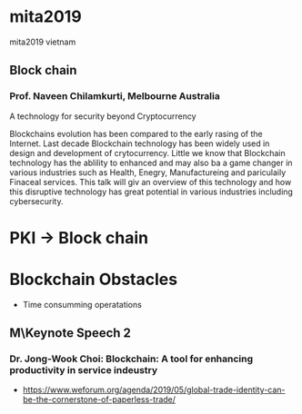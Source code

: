 # mita2019
mita2019 vietnam

## Block chain
### Prof. Naveen Chilamkurti, Melbourne Australia

A technology for security beyond Cryptocurrency

Blockchains evolution has been compared to the early rasing of the Internet.
Last decade Blockchain technology has been widely used in design and development of crytocurrency.
Little we know that Blockchain technology has the ablility to enhanced and may also ba a game changer in various industries such as Health, Enegry, Manufactureing and pariculaily Finaceal services.
This talk will giv an overview of this technology and how this disruptive technology has great potential in various industries including cybersecurity.


# PKI -> Block chain

# Blockchain Obstacles
* Time consumming operatations


## M\Keynote Speech 2
### Dr. Jong-Wook Choi: Blockchain: A tool for enhancing productivity in service indeustry
* https://www.weforum.org/agenda/2019/05/global-trade-identity-can-be-the-cornerstone-of-paperless-trade/

